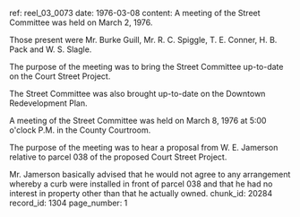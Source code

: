 ref: reel_03_0073
date: 1976-03-08
content: A meeting of the Street Committee was held on March 2, 1976.

Those present were Mr. Burke Guill, Mr. R. C. Spiggle, T. E. Conner, H. B. Pack and W. S. Slagle.

The purpose of the meeting was to bring the Street Committee up-to-date on the Court Street Project.

The Street Committee was also brought up-to-date on the Downtown Redevelopment Plan.

A meeting of the Street Committee was held on March 8, 1976 at 5:00 o'clock P.M. in the County Courtroom.

The purpose of the meeting was to hear a proposal from W. E. Jamerson relative to parcel 038 of the proposed Court Street Project.

Mr. Jamerson basically advised that he would not agree to any arrangement whereby a curb were installed in front of parcel 038 and that he had no interest in property other than that he actually owned.
chunk_id: 20284
record_id: 1304
page_number: 1

